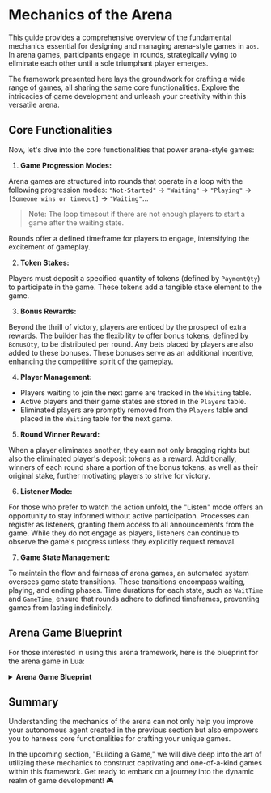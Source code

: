 # Mechanics of the Arena

This guide provides a comprehensive overview of the fundamental mechanics essential for designing and managing arena-style games in `aos`. In arena games, participants engage in rounds, strategically vying to eliminate each other until a sole triumphant player emerges.

The framework presented here lays the groundwork for crafting a wide range of games, all sharing the same core functionalities. Explore the intricacies of game development and unleash your creativity within this versatile arena.

## Core Functionalities

Now, let's dive into the core functionalities that power arena-style games:

1. **Game Progression Modes:**

Arena games are structured into rounds that operate in a loop with the following progression modes: `"Not-Started"` → `"Waiting"` → `"Playing"` → `[Someone wins or timeout]` → `"Waiting"`...

> Note: The loop timesout if there are not enough players to start a game after the waiting state.

Rounds offer a defined timeframe for players to engage, intensifying the excitement of gameplay.

2. **Token Stakes:**

Players must deposit a specified quantity of tokens (defined by `PaymentQty`) to participate in the game. These tokens add a tangible stake element to the game.

3. **Bonus Rewards:**

Beyond the thrill of victory, players are enticed by the prospect of extra rewards. The builder has the flexibility to offer bonus tokens, defined by `BonusQty`, to be distributed per round. Any bets placed by players are also added to these bonuses. These bonuses serve as an additional incentive, enhancing the competitive spirit of the gameplay.

4. **Player Management:**

- Players waiting to join the next game are tracked in the `Waiting` table.
- Active players and their game states are stored in the `Players` table.
- Eliminated players are promptly removed from the `Players` table and placed in the `Waiting` table for the next game.

5. **Round Winner Reward:**

When a player eliminates another, they earn not only bragging rights but also the eliminated player's deposit tokens as a reward. Additionally, winners of each round share a portion of the bonus tokens, as well as their original stake, further motivating players to strive for victory.

6. **Listener Mode:**

For those who prefer to watch the action unfold, the "Listen" mode offers an opportunity to stay informed without active participation. Processes can register as listeners, granting them access to all announcements from the game. While they do not engage as players, listeners can continue to observe the game's progress unless they explicitly request removal.

7. **Game State Management:**

To maintain the flow and fairness of arena games, an automated system oversees game state transitions. These transitions encompass waiting, playing, and ending phases. Time durations for each state, such as `WaitTime` and `GameTime`, ensure that rounds adhere to defined timeframes, preventing games from lasting indefinitely.

## Arena Game Blueprint

For those interested in using this arena framework, here is the blueprint for the arena game in Lua:

<details>
  <summary><strong>Arena Game Blueprint</strong></summary>

  ```lua
  -- ARENA GAME BLUEPRINT.

  -- REQUIREMENTS: cron must be added and activated for game operation.

  -- This blueprint provides the framework to operate an 'arena' style game
  -- inside an ao process. Games are played in rounds, where players aim to
  -- eliminate one another until only one remains, or until the game time
  -- has elapsed. The game process will play rounds indefinitely as players join
  -- and leave.

  -- When a player eliminates another, they receive the eliminated player's deposit token
  -- as a reward. Additionally, the builder can provide a bonus of these tokens
  -- to be distributed per round as an additional incentive. If the intended
  -- player type in the game is a bot, providing an additional 'bonus'
  -- creates an opportunity for coders to 'mine' the process's
  -- tokens by competing to produce the best agent.

  -- The builder can also provide other handlers that allow players to perform
  -- actions in the game, calling 'eliminatePlayer()' at the appropriate moment
  -- in their game logic to control the framework.

  -- Processes can also register in a 'Listen' mode, where they will receive
  -- all announcements from the game, but are not considered for entry into the
  -- rounds themselves. They are also not unregistered unless they explicitly ask
  -- to be.

  -- GLOBAL VARIABLES.

  -- Game progression modes in a loop:
  -- [Not-Started] -> Waiting -> Playing -> [Someone wins or timeout] -> Waiting...
  -- The loop is broken if there are not enough players to start a game after the waiting state.
  GameMode = GameMode or "Not-Started"
  StateChangeTime = StateChangeTime or undefined

  -- State durations (in milliseconds)
  WaitTime = WaitTime or 2 * 60 * 1000 -- 2 minutes
  GameTime = GameTime or 20 * 60 * 1000 -- 20 minutes
  Now = Now or undefined -- Current time, updated on every message.

  -- Token information for player stakes.
  PaymentToken = PaymentToken or "ADDR"  -- Token address
  PaymentQty = PaymentQty or 1           -- Quantity of tokens for registration
  BonusQty = BonusQty or 1               -- Bonus token quantity for winners

  -- Players waiting to join the next game and their payment status.
  Waiting = Waiting or {}
  -- Active players and their game states.
  Players = Players or {}
  -- Number of winners in the current game.
  Winners = 0
  -- Processes subscribed to game announcements.
  Listeners = Listeners or {}
  -- Minimum number of players required to start a game.
  MinimumPlayers = MinimumPlayers or 2

  -- Default player state initialization.
  PlayerInitState = PlayerInitState or {}

  -- Log storage for debugging.
  Logs = Logs or {}

  -- Functions for game and player management.

  -- Adds logs for debugging purposes. Calls are currently commented out but can be activated for detailed debugging.
  -- @param msg: The log category or identifier.
  -- @param text: The log message.
  function addLog(msg, text) -- Function definition commented for performance, can be used for debugging
    Logs[msg] = Logs[msg] or {}
    table.insert(Logs[msg], text)
  end

  -- Sends a state change announcement to all registered listeners.
  -- @param event: The event type or name.
  -- @param description: Description of the event.
  function announce(event, description)
      for ix, address in pairs(Listeners) do
          ao.send({
              Target = address,
              Action = "Announcement",
              Event = event,
              Data = description
          })
      end
  end

  -- Sends a reward to a player.
  -- @param recipient: The player receiving the reward.
  -- @param qty: The quantity of the reward.
  -- @param reason: The reason for the reward.
  function sendReward(recipient, qty, reason)
      ao.send({
          Target = PaymentToken,
          Action = "Transfer",
          Quantity = tostring(qty),
          Recipient = recipient,
          Reason = reason
      })
  end

  -- Starts the waiting period for players to become ready to play.
  function startWaitingPeriod()
      GameMode = "Waiting"
      StateChangeTime = Now + WaitTime
      announce("Started-Waiting-Period", "The game is about to begin! Send your token to take part.")
      -- Logs cleared at the start of the waiting period.
      -- Logs = {}
  end

  -- Starts the game if there are enough players.
  function startGamePeriod()
      local paidPlayers = 0
      for player, hasPaid in pairs(Waiting) do
          if hasPaid then
              paidPlayers = paidPlayers + 1
          end
      end

      -- addLog("StartGamePeriod", "Paid players: " .. paidPlayers) -- Useful for debugging player count

      if paidPlayers < MinimumPlayers then
          announce("Not-Enough-Players", "Not enough players registered! Restarting...")
          for player, hasPaid in pairs(Waiting) do
              if hasPaid then
                  Waiting[player] = false
                  sendReward(player, PaymentQty, "Refund")
              end
          end
          startWaitingPeriod()
          return
      end

      LastTick = undefined
      GameMode = "Playing"
      StateChangeTime = Now + GameTime
      announce("Started-Game", "The game has started. Good luck!")

      for player, hasPaid in pairs(Waiting) do
          if hasPaid then
              Players[player] = playerInitState()
          else
              ao.send({
                  Target = player,
                  Action = "Ejected",
                  Reason = "Did-Not-Pay"
              })
              removeListener(player) -- Removing player from listener if they didn't pay
          end
      end
  end

  -- Handles the elimination of a player from the game.
  -- @param eliminated: The player to be eliminated.
  -- @param eliminator: The player causing the elimination.
  function eliminatePlayer(eliminated, eliminator)
      -- addLog("EliminatePlayer", "Eliminating player: " .. eliminated .. " by: " .. eliminator) -- Useful for tracking eliminations

      sendReward(eliminator, PaymentQty, "Eliminated-Player")
      Waiting[eliminated] = false
      Players[eliminated] = nil

      ao.send({
          Target = eliminated,
          Action = "Eliminated",
          Eliminator = eliminator
      })

      announce("Player-Eliminated", eliminated .. " was eliminated by " .. eliminator .. "!")
      
      local playerCount = 0
      for player, _ in pairs(Players) do
          playerCount = playerCount + 1
      end

      if playerCount < MinimumPlayers then
          endGame()
      end
  end

  -- Ends the current game and starts a new one.
  function endGame()
      Winners = 0
      Winnings = BonusQty / Winners -- Calculating winnings per player

      for player, _ in pairs(Players) do
          Winners = Winners + 1
      end

      Winnings = BonusQty / Winners

      for player, _ in pairs(Players) do
          -- addLog("EndGame", "Sending reward of:".. Winnings + PaymentQty .. "to player: " .. player) -- Useful for tracking rewards
          sendReward(player, Winnings + PaymentQty, "Win")
          Waiting[player] = false
      end
      
      Players = {}
      announce("Game-Ended", "Congratulations! The game has ended. Remaining players at conclusion: " .. Winners .. ".")
      startWaitingPeriod()
  end

  -- Removes a listener from the listeners' list.
  -- @param listener: The listener to be removed.
  function removeListener(listener)
      local idx = 0
      for i, v in ipairs(Listeners) do
          if v == listener then
              idx = i
              -- addLog("removeListener", "Found listener: " .. listener .. " at index: " .. idx) -- Useful for tracking listener removal
              break
          end
      end
      if idx > 0 then
          -- addLog("removeListener", "Removing listener: " .. listener .. " at index: " .. idx) -- Useful for tracking listener removal
          table.remove(Listeners, idx)
      end 
  end

  -- HANDLERS: Game state management

  -- Handler for cron messages, manages game state transitions.
  Handlers.add(
      "Game-State-Timers",
      function(Msg)
          return true
      end,
      function(Msg)
          Now = Msg.Timestamp
          if GameMode == "Not-Started" then
              startWaitingPeriod()
          elseif GameMode == "Waiting" then
              if Now > StateChangeTime then
                  startGamePeriod()
              end
          elseif GameMode == "Playing" then
              onTick()
              if Now > StateChangeTime then
                  endGame()
              end
          end
      end
  )

  -- Handler for player deposits to participate in the next game.
  Handlers.add(
      "Transfer",
      function(Msg)
          return
              Msg.Action == "Credit-Notice" and
              Msg.From == PaymentToken and
              tonumber(Msg.Quantity) >= PaymentQty
      end,
      function(Msg)
          Waiting[Msg.Sender] = true
          ao.send({
              Target = Msg.Sender,
              Action = "Payment-Received"
          })
          announce("Player-Ready", Msg.Sender .. " is ready to play!")
      end
  )

  -- Registers new players for the next game and subscribes them for event info.
  Handlers.add(
      "Register",
      Handlers.utils.hasMatchingTag("Action", "Register"),
      function(Msg)
          if Msg.Mode ~= "Listen" and Waiting[Msg.From] == undefined then
              Waiting[Msg.From] = false
          end
          removeListener(Msg.From)
          table.insert(Listeners, Msg.From)
          ao.send({
              Target = Msg.From,
              Action = "Registered"
          })
          announce("New Player Registered", Msg.Sender .. " has joined in waiting.")
      end
  )

  -- Unregisters players and stops sending them event info.
  Handlers.add(
      "Unregister",
      Handlers.utils.hasMatchingTag("Action", "Unregister"),
      function(Msg)
          removeListener(Msg.From)
          ao.send({
              Target = Msg.From,
              Action = "Unregistered"
          })
      end
  )

  -- Adds bet amount to BonusQty
  Handlers.add(
      "AddBet",
      Handlers.utils.hasMatchingTag("Reason", "AddBet"),
      function(Msg)
          BonusQty = BonusQty + tonumber(Msg.Tags.Quantity)
          announce("Bet-Added", Msg.From .. "has placed a bet. " .. "BonusQty amount increased by " .. Msg.Tags.Quantity .. "!")
      end
  )

  -- Retrieves the current game state.
  Handlers.add(
      "GetGameState",
      Handlers.utils.hasMatchingTag("Action", "GetGameState"),
      function (Msg)
          local json = require("json")
          local TimeRemaining = StateChangeTime - Now
          local GameState = json.encode({
              GameMode = GameMode,
              TimeRemaining = TimeRemaining,
              Players = Players,
              })
          ao.send({
              Target = Msg.From,
              Action = "GameState",
              Data = GameState})
      end
  )

  -- Alerts users regarding the time remaining in each game state.
  Handlers.add(
      "AnnounceTick",
      Handlers.utils.hasMatchingTag("Action", "Tick"),
      function (Msg)
          local TimeRemaining = StateChangeTime - Now
          if GameMode == "Waiting" then
              announce("Tick: ", "The game will start in " .. (TimeRemaining/1000) .. " seconds.")
          elseif GameMode == "Playing" then
              announce("Tick: ", "The game will end in " .. (TimeRemaining/1000) .. " seconds.")
          end
      end
  )

  -- Sends tokens to players with no balance upon request
  Handlers.add(
      "RequestTokens",
      Handlers.utils.hasMatchingTag("Action", "RequestTokens"),
      function (Msg)
          ao.send({
              Target = PaymentToken,
              Action = "Transfer",
              Quantity = tostring("10000"),
              Recipient = Msg.From,
              Reason = "Token Request"
          })
      end
  )
  ```

</details>

## Summary

Understanding the mechanics of the arena can not only help you improve your autonomous agent created in the previous section but also empowers you to harness core functionalities for crafting your unique games.

In the upcoming section, "Building a Game," we will dive deep into the art of utilizing these mechanics to construct captivating and one-of-a-kind games within this framework. Get ready to embark on a journey into the dynamic realm of game development! 🎮